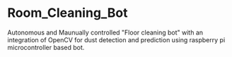 # Room_Cleaning_Bot
 Autonomous and Maunually controlled "Floor cleaning bot" with an integration of OpenCV for dust detection and prediction using raspberry pi microcontroller based bot.
